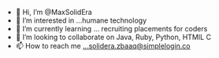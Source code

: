 - 👋 Hi, I’m @MaxSolidEra
- 👀 I’m interested in ...humane technology
- 🌱 I’m currently learning ... recruiting placements for coders
- 💞️ I’m looking to collaborate on Java, Ruby, Python, HTMIL C
- 📫 How to reach me ...solidera.zbaaq@simplelogin.co

<!---
MaxSolidEra/MaxSolidEra is a ✨ special ✨ repository because its `README.md` (this file) appears on your GitHub profile.
You can click the Preview link to take a look at your changes.
--->
